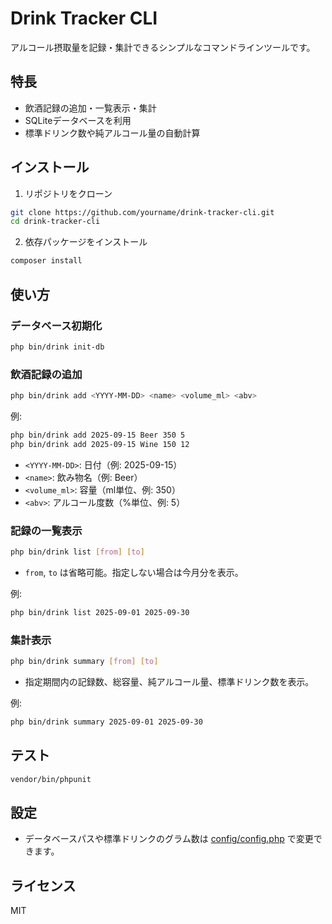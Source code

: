 # Drink Tracker CLI

アルコール摂取量を記録・集計できるシンプルなコマンドラインツールです。

## 特長

- 飲酒記録の追加・一覧表示・集計
- SQLiteデータベースを利用
- 標準ドリンク数や純アルコール量の自動計算

## インストール

1. リポジトリをクローン

```sh
git clone https://github.com/yourname/drink-tracker-cli.git
cd drink-tracker-cli
```

2. 依存パッケージをインストール

```sh
composer install
```

## 使い方

### データベース初期化

```sh
php bin/drink init-db
```

### 飲酒記録の追加

```sh
php bin/drink add <YYYY-MM-DD> <name> <volume_ml> <abv>
```

例:

```sh
php bin/drink add 2025-09-15 Beer 350 5
php bin/drink add 2025-09-15 Wine 150 12
```

- `<YYYY-MM-DD>`: 日付（例: 2025-09-15）
- `<name>`: 飲み物名（例: Beer）
- `<volume_ml>`: 容量（ml単位、例: 350）
- `<abv>`: アルコール度数（%単位、例: 5）

### 記録の一覧表示

```sh
php bin/drink list [from] [to]
```

- `from`, `to` は省略可能。指定しない場合は今月分を表示。

例:

```sh
php bin/drink list 2025-09-01 2025-09-30
```

### 集計表示

```sh
php bin/drink summary [from] [to]
```

- 指定期間内の記録数、総容量、純アルコール量、標準ドリンク数を表示。

例:

```sh
php bin/drink summary 2025-09-01 2025-09-30
```

## テスト

```sh
vendor/bin/phpunit
```

## 設定

- データベースパスや標準ドリンクのグラム数は [config/config.php](config/config.php) で変更できます。

## ライセンス

MIT